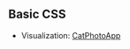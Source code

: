 ## Basic CSS

- Visualization: <a href="https://htmlpreview.github.io/?https://github.com/rfaria/freeCodeCamp-Responsive-Web-Design-Certification/blob/master/Basic%20CSS/CatPhotoApp.html">CatPhotoApp</a>
